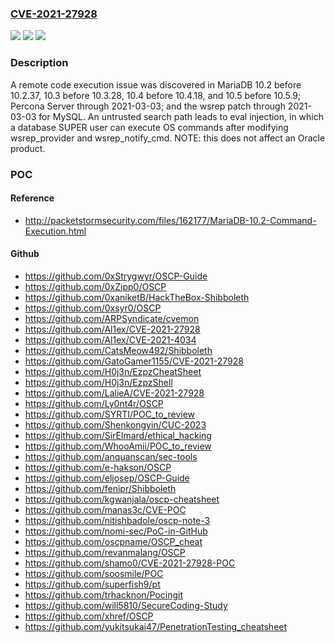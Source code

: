 ### [CVE-2021-27928](https://cve.mitre.org/cgi-bin/cvename.cgi?name=CVE-2021-27928)
![](https://img.shields.io/static/v1?label=Product&message=n%2Fa&color=blue)
![](https://img.shields.io/static/v1?label=Version&message=n%2Fa&color=blue)
![](https://img.shields.io/static/v1?label=Vulnerability&message=n%2Fa&color=brighgreen)

### Description

A remote code execution issue was discovered in MariaDB 10.2 before 10.2.37, 10.3 before 10.3.28, 10.4 before 10.4.18, and 10.5 before 10.5.9; Percona Server through 2021-03-03; and the wsrep patch through 2021-03-03 for MySQL. An untrusted search path leads to eval injection, in which a database SUPER user can execute OS commands after modifying wsrep_provider and wsrep_notify_cmd. NOTE: this does not affect an Oracle product.

### POC

#### Reference
- http://packetstormsecurity.com/files/162177/MariaDB-10.2-Command-Execution.html

#### Github
- https://github.com/0xStrygwyr/OSCP-Guide
- https://github.com/0xZipp0/OSCP
- https://github.com/0xaniketB/HackTheBox-Shibboleth
- https://github.com/0xsyr0/OSCP
- https://github.com/ARPSyndicate/cvemon
- https://github.com/Al1ex/CVE-2021-27928
- https://github.com/Al1ex/CVE-2021-4034
- https://github.com/CatsMeow492/Shibboleth
- https://github.com/GatoGamer1155/CVE-2021-27928
- https://github.com/H0j3n/EzpzCheatSheet
- https://github.com/H0j3n/EzpzShell
- https://github.com/LalieA/CVE-2021-27928
- https://github.com/Ly0nt4r/OSCP
- https://github.com/SYRTI/POC_to_review
- https://github.com/Shenkongyin/CUC-2023
- https://github.com/SirElmard/ethical_hacking
- https://github.com/WhooAmii/POC_to_review
- https://github.com/anquanscan/sec-tools
- https://github.com/e-hakson/OSCP
- https://github.com/eljosep/OSCP-Guide
- https://github.com/fenipr/Shibboleth
- https://github.com/kgwanjala/oscp-cheatsheet
- https://github.com/manas3c/CVE-POC
- https://github.com/nitishbadole/oscp-note-3
- https://github.com/nomi-sec/PoC-in-GitHub
- https://github.com/oscpname/OSCP_cheat
- https://github.com/revanmalang/OSCP
- https://github.com/shamo0/CVE-2021-27928-POC
- https://github.com/soosmile/POC
- https://github.com/superfish9/pt
- https://github.com/trhacknon/Pocingit
- https://github.com/will5810/SecureCoding-Study
- https://github.com/xhref/OSCP
- https://github.com/yukitsukai47/PenetrationTesting_cheatsheet

